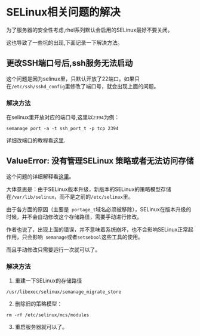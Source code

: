 # SELinux相关问题的解决

为了服务器的安全性考虑,rhel系列默认会启用的SELinux最好不要关闭。

这也导致了一些坑的出现,下面记录一下解决方法。

## 更改SSH端口号后,ssh服务无法启动

这个问题是因为selinux里，只默认开放了22端口。如果只在`/etc/ssh/sshd_config`里修改了端口号，就会出现上面的问题。

### 解决方法

在selinux里开放对应的端口号,这里以`2394`为例：
```shell
semanage port -a -t ssh_port_t -p tcp 2394
```
详细改端口的教程看[这里](https://dnwzlx.com/posts/583558fa/).

## ValueError: 没有管理SELinux 策略或者无法访问存储

这个问题的详细解释看[这里](https://blog.siphos.be/2014/10/migrating-to-selinux-userspace-2-4-small-warning-for-users/)。

大体意思是：由于SELinux版本升级，新版本的SELinux的策略模型存储在`/var/lib/selinux`，而不是之前的`/etc/selinux`里。

由于各方面的原因（主要是` portage_t`域名必须被移除），SELinux在版本升级的时候，并不会自动修改这个存储路径，需要手动进行修改。

作者也说了，出现上面的错误，并不意味着系统崩坏，也不会影响SELinux正常起作用，只会影响` semanage`或者`setsebool`这些工具的使用。

而且手动修改只需要运行一次就可以了。

### 解决方法

1. 重建一下SELinux的存储路径

```
/usr/libexec/selinux/semanage_migrate_store
```

2. 删除旧的策略模型：
```
rm -rf /etc/selinux/mcs/modules
```

3. 重启服务器就可以了。
